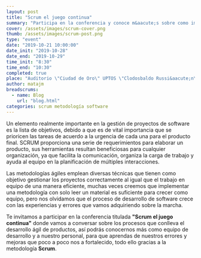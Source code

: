 ```yaml
---
layout: post
title: "Scrum el juego continua"
summary: "Participa en la conferencia y conoce m&aacute;s sobre como implementamos SCRUM en nuestro equipo."
cover: /assets/images/scrum-cover.png
thumb: /assets/images/scrum-post.png
type: "event"
date: "2019-10-21 10:00:00"
date_init: "2019-10-28"
date_end: "2019-10-29"
time_init: "8:30"
time_end: "10:30"
completed: true
place: "Auditorio \"Ciudad de Oro\" UPTOS \"Clodosbaldo Russi&aacute;n\""
author: matajm
breadscrums:
  - name: Blog
    url: "blog.html"
categories: scrum metodología software
---
```


Un elemento realmente importante en la gestión de proyectos de software es la lista de objetivos, debido a que es de vital importancia que se prioricen las tareas de acuerdo a la urgencia de cada una para el producto final. SCRUM proporciona una serie de requerimientos para elaborar un producto, sus herramientas resultan beneficiosas para cualquier organización, ya que facilita la comunicación, organiza la carga de trabajo y ayuda al equipo en la planificación de múltiples interacciones.

Las metodologías ágiles emplean diversas técnicas que tienen como objetivo gestionar los proyectos correctamente al igual que el trabajo en equipo de una manera eficiente, muchas veces creemos que implementar una metodolog&iacute;a con solo leer un material es suficiente para crecer como equipo, pero nos olvidamos que el proceso de desarrollo de software crece con las experiencias y errores que vamos adquiriendo sobre la marcha.

Te invitamos a participar en la conferencia titulada **"Scrum el juego continua"** donde vamos a conversar sobre los procesos que conlleva el desarrollo ágil de productos, as&iacute; podrás conocernos m&aacute;s como equipo de desarrollo y a nuestro personal, para que aprendas de nuestros errores y mejoras que poco a poco nos a fortalecido, todo ello gracias a la metodolog&iacute;a **Scrum**.
